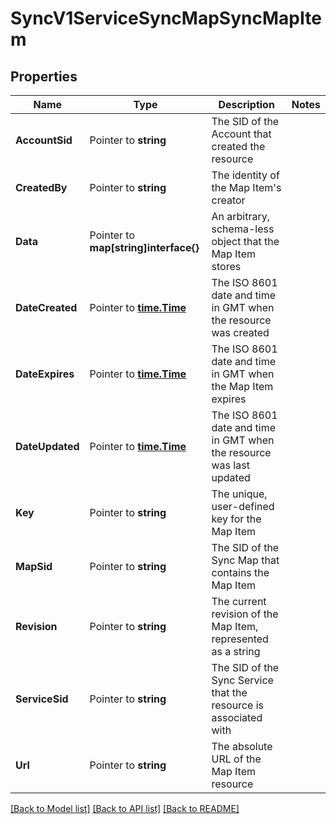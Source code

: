 # SyncV1ServiceSyncMapSyncMapItem

## Properties

Name | Type | Description | Notes
------------ | ------------- | ------------- | -------------
**AccountSid** | Pointer to **string** | The SID of the Account that created the resource |
**CreatedBy** | Pointer to **string** | The identity of the Map Item's creator |
**Data** | Pointer to **map[string]interface{}** | An arbitrary, schema-less object that the Map Item stores |
**DateCreated** | Pointer to [**time.Time**](time.Time.md) | The ISO 8601 date and time in GMT when the resource was created |
**DateExpires** | Pointer to [**time.Time**](time.Time.md) | The ISO 8601 date and time in GMT when the Map Item expires |
**DateUpdated** | Pointer to [**time.Time**](time.Time.md) | The ISO 8601 date and time in GMT when the resource was last updated |
**Key** | Pointer to **string** | The unique, user-defined key for the Map Item |
**MapSid** | Pointer to **string** | The SID of the Sync Map that contains the Map Item |
**Revision** | Pointer to **string** | The current revision of the Map Item, represented as a string |
**ServiceSid** | Pointer to **string** | The SID of the Sync Service that the resource is associated with |
**Url** | Pointer to **string** | The absolute URL of the Map Item resource |

[[Back to Model list]](../README.md#documentation-for-models) [[Back to API list]](../README.md#documentation-for-api-endpoints) [[Back to README]](../README.md)


